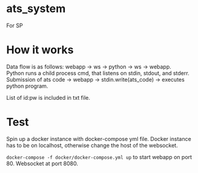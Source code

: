 # ats_system
For SP

# How it works

Data flow is as follows: webapp -> ws -> python -> ws -> webapp.  
Python runs a child process cmd, that listens on stdin, stdout, and stderr.  
Submission of ats code -> webapp -> stdin.write(ats_code) -> executes python program.

List of id:pw is included in txt file.

# Test

Spin up a docker instance with docker-compose yml file. Docker instance has to be on localhost, otherwise change the host of the websocket.

`docker-compose -f docker/docker-compose.yml up` to start webapp on port 80. Websocket at port 8080.
